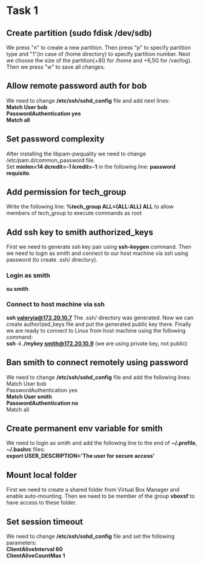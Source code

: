# Task 1

## Create partition (sudo fdisk /dev/sdb)

We press "n" to create a new partition. Then press "p" to specify partition type and "1"(in case of /home directory) to specify partition number.
Next we choose the size of the partition(+8G for /home and +6,5G for /var/log).
Then we press "w" to save all changes.

## Allow remote password auth for bob

We need to change **/etc/ssh/sshd_config** file and add next lines:  
**Match User bob**  
**PasswordAuthentication yes**  
**Match all**  

## Set password complexity

After installing the libpam-pwquality we need to change /etc/pam.d/common_password file.  
Set **minlen=14 dcredit=-1 lcredit=-1** in the following line: **password requisite**.

## Add permission for tech_group

Write the following line: **%tech_group ALL=(ALL:ALL) ALL**
to allow members of tech_group to execute commands as root

## Add ssh key to smith authorized_keys

First we need to generate ssh key pair using **ssh-keygen** command.
Then we need to login as smith and connect to our host machine via ssh using password (to create .ssh/ directory).
### Login as smith
**su smith**
### Connect to host machine via ssh
**ssh valeryia@172.20.10.7**
The .ssh/ directory was generated. Now we can create authorized_keys file and put the generated public key there.
Finally we are ready to connect to Linux from host machine using the following command:  
**ssh -i ./mykey smith@172.20.10.9** (we are using private key, not public)

## Ban smith to connect remotely using password
We need to change **/etc/ssh/sshd_config** file and add the following lines:  
Match User bob  
PasswordAuthentication yes  
**Match User smith**  
**PasswordAuthentication no**  
Match all  

## Create permanent env variable for smith
We need to login as smith and add the following line to the end of **~/.profile**, **~/.bashrc** files:  
**export USER_DESCRIPTION='The user for secure access'**

## Mount local folder
First we need to create a shared folder from Virtual Box Manager and enable auto-mounting. Then we need to be member of the group **vboxsf** to have access to these folder.

## Set session timeout
We need to change **/etc/ssh/sshd_config** file and set the following parameters:  
**ClientAliveInterval 60**  
**ClientAliveCountMax 1**
